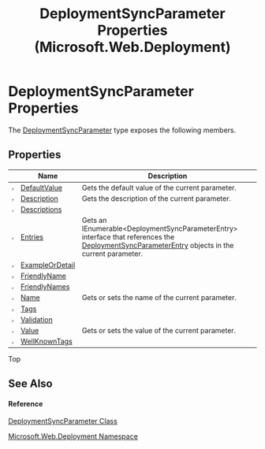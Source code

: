 ﻿---
title: DeploymentSyncParameter Properties (Microsoft.Web.Deployment)
TOCTitle: DeploymentSyncParameter Properties
ms:assetid: Properties.T:Microsoft.Web.Deployment.DeploymentSyncParameter
ms:mtpsurl: https://msdn.microsoft.com/en-us/library/microsoft.web.deployment.deploymentsyncparameter_properties(v=VS.90)
ms:contentKeyID: 20208877
ms.date: 05/02/2012
mtps_version: v=VS.90
---

# DeploymentSyncParameter Properties

The [DeploymentSyncParameter](deploymentsyncparameter-class-microsoft-web-deployment.md) type exposes the following members.

## Properties

<table>
<thead>
<tr class="header">
<th> </th>
<th>Name</th>
<th>Description</th>
</tr>
</thead>
<tbody>
<tr class="odd">
<td><img src="images/Dd565996.pubproperty(en-us,VS.90).gif" title="Public property" alt="Public property" /></td>
<td><a href="deploymentsyncparameter-defaultvalue-property-microsoft-web-deployment.md">DefaultValue</a></td>
<td>Gets the default value of the current parameter.</td>
</tr>
<tr class="even">
<td><img src="images/Dd565996.pubproperty(en-us,VS.90).gif" title="Public property" alt="Public property" /></td>
<td><a href="deploymentsyncparameter-description-property-microsoft-web-deployment.md">Description</a></td>
<td>Gets the description of the current parameter.</td>
</tr>
<tr class="odd">
<td><img src="images/Dd565996.pubproperty(en-us,VS.90).gif" title="Public property" alt="Public property" /></td>
<td><a href="deploymentsyncparameter-descriptions-property-microsoft-web-deployment.md">Descriptions</a></td>
<td></td>
</tr>
<tr class="even">
<td><img src="images/Dd565996.pubproperty(en-us,VS.90).gif" title="Public property" alt="Public property" /></td>
<td><a href="deploymentsyncparameter-entries-property-microsoft-web-deployment.md">Entries</a></td>
<td>Gets an IEnumerable&lt;DeploymentSyncParameterEntry&gt; interface that references the <a href="deploymentsyncparameterentry-class-microsoft-web-deployment.md">DeploymentSyncParameterEntry</a> objects in the current parameter.</td>
</tr>
<tr class="odd">
<td><img src="images/Dd565996.pubproperty(en-us,VS.90).gif" title="Public property" alt="Public property" /></td>
<td><a href="deploymentsyncparameter-exampleordetail-property-microsoft-web-deployment.md">ExampleOrDetail</a></td>
<td></td>
</tr>
<tr class="even">
<td><img src="images/Dd565996.pubproperty(en-us,VS.90).gif" title="Public property" alt="Public property" /></td>
<td><a href="deploymentsyncparameter-friendlyname-property-microsoft-web-deployment.md">FriendlyName</a></td>
<td></td>
</tr>
<tr class="odd">
<td><img src="images/Dd565996.pubproperty(en-us,VS.90).gif" title="Public property" alt="Public property" /></td>
<td><a href="deploymentsyncparameter-friendlynames-property-microsoft-web-deployment.md">FriendlyNames</a></td>
<td></td>
</tr>
<tr class="even">
<td><img src="images/Dd565996.pubproperty(en-us,VS.90).gif" title="Public property" alt="Public property" /></td>
<td><a href="deploymentsyncparameter-name-property-microsoft-web-deployment.md">Name</a></td>
<td>Gets or sets the name of the current parameter.</td>
</tr>
<tr class="odd">
<td><img src="images/Dd565996.pubproperty(en-us,VS.90).gif" title="Public property" alt="Public property" /></td>
<td><a href="deploymentsyncparameter-tags-property-microsoft-web-deployment.md">Tags</a></td>
<td></td>
</tr>
<tr class="even">
<td><img src="images/Dd565996.pubproperty(en-us,VS.90).gif" title="Public property" alt="Public property" /></td>
<td><a href="deploymentsyncparameter-validation-property-microsoft-web-deployment.md">Validation</a></td>
<td></td>
</tr>
<tr class="odd">
<td><img src="images/Dd565996.pubproperty(en-us,VS.90).gif" title="Public property" alt="Public property" /></td>
<td><a href="deploymentsyncparameter-value-property-microsoft-web-deployment.md">Value</a></td>
<td>Gets or sets the value of the current parameter.</td>
</tr>
<tr class="even">
<td><img src="images/Dd565996.pubproperty(en-us,VS.90).gif" title="Public property" alt="Public property" /></td>
<td><a href="deploymentsyncparameter-wellknowntags-property-microsoft-web-deployment.md">WellKnownTags</a></td>
<td></td>
</tr>
</tbody>
</table>


Top

## See Also

#### Reference

[DeploymentSyncParameter Class](deploymentsyncparameter-class-microsoft-web-deployment.md)

[Microsoft.Web.Deployment Namespace](microsoft-web-deployment-namespace.md)

